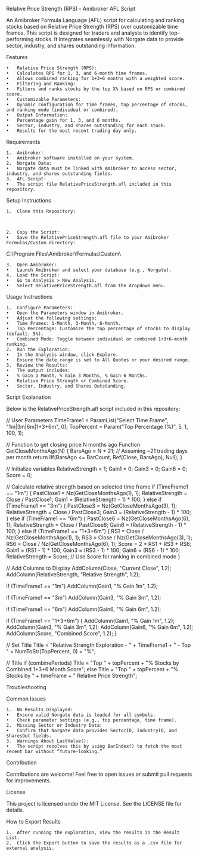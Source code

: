 
Relative Price Strength (RPS) - Amibroker AFL Script

An Amibroker Formula Language (AFL) script for calculating and ranking stocks based on Relative Price Strength (RPS) over customizable time frames. This script is designed for traders and analysts to identify top-performing stocks. It integrates seamlessly with Norgate data to provide sector, industry, and shares outstanding information.

Features

	•	Relative Price Strength (RPS):
	•	Calculates RPS for 1, 3, and 6-month time frames.
	•	Allows combined ranking for 1+3+6 months with a weighted score.
	•	Filtering and Ranking:
	•	Filters and ranks stocks by the top X% based on RPS or combined score.
	•	Customizable Parameters:
	•	Dynamic configuration for time frames, top percentage of stocks, and ranking mode (individual or combined).
	•	Output Information:
	•	Percentage gain for 1, 3, and 6 months.
	•	Sector, industry, and shares outstanding for each stock.
	•	Results for the most recent trading day only.

Requirements

	1.	Amibroker:
	•	Amibroker software installed on your system.
	2.	Norgate Data:
	•	Norgate data must be linked with Amibroker to access sector, industry, and shares outstanding fields.
	3.	AFL Script:
	•	The script file RelativePriceStrength.afl included in this repository.

Setup Instructions

	1.	Clone this Repository:



	2.	Copy the Script:
	•	Save the RelativePriceStrength.afl file to your Amibroker Formulas/Custom directory:

C:\Program Files\Amibroker\Formulas\Custom\


	3.	Open Amibroker:
	•	Launch Amibroker and select your database (e.g., Norgate).
	4.	Load the Script:
	•	Go to Analysis > New Analysis.
	•	Select RelativePriceStrength.afl from the dropdown menu.

Usage Instructions

	1.	Configure Parameters:
	•	Open the Parameters window in Amibroker.
	•	Adjust the following settings:
	•	Time Frames: 1-Month, 3-Month, 6-Month.
	•	Top Percentage: Customize the top percentage of stocks to display (default: 5%).
	•	Combined Mode: Toggle between individual or combined 1+3+6-month ranking.
	2.	Run the Exploration:
	•	In the Analysis window, click Explore.
	•	Ensure the date range is set to All Quotes or your desired range.
	3.	Review the Results:
	•	The output includes:
	•	% Gain 1 Month, % Gain 3 Months, % Gain 6 Months.
	•	Relative Price Strength or Combined Score.
	•	Sector, Industry, and Shares Outstanding.

Script Explanation

Below is the RelativePriceStrength.afl script included in this repository:

// User Parameters
TimeFrame1 = ParamList("Select Time Frame", "1m|3m|6m|1+3+6m", 0);
TopPercent = Param("Top Percentage (%)", 5, 1, 100, 1);

// Function to get closing price N months ago
Function GetCloseMonthsAgo(N)
{
    BarsAgo = N * 21; // Assuming ~21 trading days per month
    return IIf(BarsAgo <= BarCount, Ref(Close, BarsAgo), Null);
}

// Initialize variables
RelativeStrength = 1;
Gain1 = 0;
Gain3 = 0;
Gain6 = 0;
Score = 0;

// Calculate relative strength based on selected time frame
if (TimeFrame1 == "1m")
{
    PastClose1 = Nz(GetCloseMonthsAgo(1), 1);
    RelativeStrength = Close / PastClose1;
    Gain1 = (RelativeStrength - 1) * 100;
}
else if (TimeFrame1 == "3m")
{
    PastClose3 = Nz(GetCloseMonthsAgo(3), 1);
    RelativeStrength = Close / PastClose3;
    Gain3 = (RelativeStrength - 1) * 100;
}
else if (TimeFrame1 == "6m")
{
    PastClose6 = Nz(GetCloseMonthsAgo(6), 1);
    RelativeStrength = Close / PastClose6;
    Gain6 = (RelativeStrength - 1) * 100;
}
else if (TimeFrame1 == "1+3+6m")
{
    RS1 = Close / Nz(GetCloseMonthsAgo(1), 1);
    RS3 = Close / Nz(GetCloseMonthsAgo(3), 1);
    RS6 = Close / Nz(GetCloseMonthsAgo(6), 1);
    Score = 2 * RS1 + RS3 + RS6;
    Gain1 = (RS1 - 1) * 100;
    Gain3 = (RS3 - 1) * 100;
    Gain6 = (RS6 - 1) * 100;
    RelativeStrength = Score; // Use Score for ranking in combined mode
}

// Add Columns to Display
AddColumn(Close, "Current Close", 1.2);
AddColumn(RelativeStrength, "Relative Strength", 1.2);

if (TimeFrame1 == "1m")
    AddColumn(Gain1, "% Gain 1m", 1.2);

if (TimeFrame1 == "3m")
    AddColumn(Gain3, "% Gain 3m", 1.2);

if (TimeFrame1 == "6m")
    AddColumn(Gain6, "% Gain 6m", 1.2);

if (TimeFrame1 == "1+3+6m")
{
    AddColumn(Gain1, "% Gain 1m", 1.2);
    AddColumn(Gain3, "% Gain 3m", 1.2);
    AddColumn(Gain6, "% Gain 6m", 1.2);
    AddColumn(Score, "Combined Score", 1.2);
}

// Set Title
Title = "Relative Strength Exploration - " + TimeFrame1 + " - Top " + NumToStr(TopPercent, 0) + "%";

// Title
if (combinePeriods)
    Title = "Top " + topPercent + "% Stocks by Combined 1+3+6 Month Score";
else
    Title = "Top " + topPercent + "% Stocks by " + timeFrame + " Relative Price Strength";

Troubleshooting

Common Issues

	1.	No Results Displayed:
	•	Ensure valid Norgate data is loaded for all symbols.
	•	Check parameter settings (e.g., top percentage, time frame).
	2.	Missing Sector or Industry Data:
	•	Confirm that Norgate data provides SectorID, IndustryID, and SharesOut fields.
	3.	Warnings About LastValue():
	•	The script resolves this by using BarIndex() to fetch the most recent bar without “future-looking.”

Contribution

Contributions are welcome! Feel free to open issues or submit pull requests for improvements.

License

This project is licensed under the MIT License. See the LICENSE file for details.

How to Export Results

	1.	After running the exploration, view the results in the Result List.
	2.	Click the Export button to save the results as a .csv file for external analysis.

